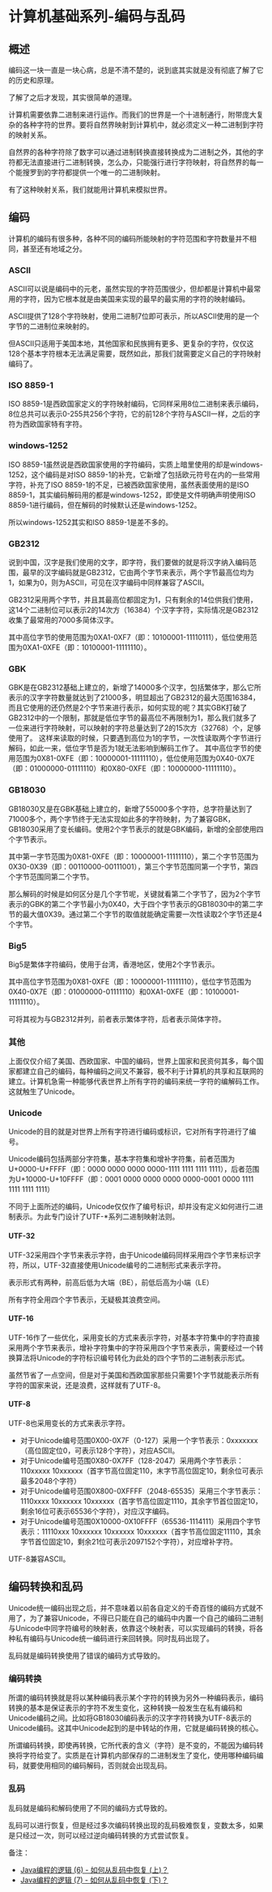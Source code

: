 # 计算机基础系列-编码与乱码
## 概述
编码这一块一直是一块心病，总是不清不楚的，说到底其实就是没有彻底了解了它的历史和原理。

了解了之后才发现，其实很简单的道理。

计算机需要依靠二进制来进行运作。而我们的世界是一个十进制通行，附带庞大复杂的各种字符的世界。要将自然界映射到计算机中，就必须定义一种二进制到字符的映射关系。

自然界的各种字符除了数字可以通过进制转换直接转换成为二进制之外，其他的字符都无法直接进行二进制转换，怎么办，只能强行进行字符映射，将自然界的每一个能搜罗到的字符都提供一个唯一的二进制映射。

有了这种映射关系，我们就能用计算机来模拟世界。
## 编码
计算机的编码有很多种，各种不同的编码所能映射的字符范围和字符数量并不相同，甚至还有地域之分。
### ASCII
ASCII可以说是编码中的元老，虽然实现的字符范围很少，但却都是计算机中最常用的字符，因为它根本就是由美国来实现的最早的最实用的字符的映射编码。

ASCII提供了128个字符映射，使用二进制7位即可表示，所以ASCII使用的是一个字节的二进制位来映射的。

但ASCII只适用于美国本地，其他国家和民族拥有更多、更复杂的字符，仅仅这128个基本字符根本无法满足需要，既然如此，那我们就需要定义自己的字符映射编码了。
### ISO 8859-1
ISO 8859-1是西欧国家定义的字符映射编码，它同样采用8位二进制来表示编码，8位总共可以表示0-255共256个字符，它的前128个字符与ASCII一样，之后的字符为西欧国家特有字符。
### windows-1252
ISO 8859-1虽然说是西欧国家使用的字符编码，实质上暗里使用的却是windows-1252，这个编码是对ISO 8859-1的补充，它新增了包括欧元符号在内的一些常用字符，补充了ISO 8859-1的不足，已被西欧国家使用，虽然表面使用的是ISO 8859-1，其实编码解码用的都是windows-1252，即使是文件明确声明使用ISO 8859-1进行编码，但在解码的时候默认还是windows-1252。

所以windows-1252其实和ISO 8859-1是差不多的。
### GB2312
说到中国，汉字是我们使用的文字，即字符，我们要做的就是将汉字纳入编码范围，最早的汉字编码就是GB2312，它由两个字节来表示，两个字节最高位均为1，如果为0，则为ASCII，可见在汉字编码中同样兼容了ASCII。

GB2312采用两个字节，并且其最高位都固定为1，只有剩余的14位供我们使用，这14个二进制位可以表示2的14次方（16384）个汉字字符，实际情况是GB2312收集了最常用的7000多简体汉字。

其中高位字节的使用范围为0XA1-0XF7（即：10100001-11110111），低位使用范围为0XA1-0XFE（即：10100001-11111110）。
### GBK
GBK是在GB2312基础上建立的，新增了14000多个汉字，包括繁体字，那么它所表示的汉字字符数量就达到了21000多，明显超出了GB2312的最大范围16384，而且它使用的还仍然是2个字节来进行表示，如何实现的呢？其实GBK打破了GB2312中的一个限制，那就是低位字节的最高位不再限制为1，那么我们就多了一位来进行字符映射，可以映射的字符总量达到了2的15次方（32768）个，足够使用了。
这样来读取的时候，只要遇到高位为1的字节，一次性读取两个字节进行解码，如此一来，低位字节是否为1就无法影响到解码工作了。
其中高位字节的使用范围为0X81-0XFE（即：10000001-11111110），低位使用范围为0X40-0X7E（即：01000000-01111110）和0X80-0XFE（即：10000000-11111110）。
### GB18030
GB18030又是在GBK基础上建立的，新增了55000多个字符，总字符量达到了71000多个，两个字节终于无法实现如此多的字符映射，为了兼容GBK，GB18030采用了变长编码。使用2个字节表示的就是GBK编码，新增的全部使用四个字节表示。

其中第一字节范围为0X81-0XFE（即：10000001-11111110），第二个字节范围为0X30-0X39（即：00110000-00111001），第三个字节范围同第一个字节，第四个字节范围同第二个字节。

那么解码的时候是如何区分是几个字节呢，关键就看第二个字节了，因为2个字节表示的GBK的第二个字节最小为0X40，大于四个字节表示的GB18030中的第二字节的最大值0X39。通过第二个字节的取值就能确定需要一次性读取2个字节还是4个字节。
### Big5
Big5是繁体字符编码，使用于台湾，香港地区，使用2个字节表示。

其中高位字节范围为0X81-0XFE（即：10000001-11111110），低位字节范围为0X40-0X7E（即：01000000-01111110）和0XA1-0XFE（即：10100001-11111110）。

可将其视为与GB2312并列，前者表示繁体字符，后者表示简体字符。
### 其他
上面仅仅介绍了美国、西欧国家、中国的编码，世界上国家和民资何其多，每个国家都建立自己的编码，每种编码之间又不兼容，极不利于计算机的共享和互联网的建立。计算机急需一种能够代表世界上所有字符的编码来统一字符的编解码工作。这就触生了Unicode。
### Unicode
Unicode的目的就是对世界上所有字符进行编码或标识，它对所有字符进行了编号。

Unicode编码包括两部分字符集，基本字符集和增补字符集，前者范围为U+0000-U+FFFF（即：0000 0000 0000 0000-1111 1111 1111 1111），后者范围为U+10000-U+10FFFF（即：0001 0000 0000 0000 0000-0001 0000 1111 1111 1111 1111）

不同于上面所述的编码，Unicode仅仅作了编号标识，却并没有定义如何进行二进制表示。为此专门设计了UTF-*系列二进制映射法则。
#### UTF-32
UTF-32采用四个字节来表示字符，由于Unicode编码同样采用四个字节来标识字符，所以，UTF-32直接使用Unicode编号的二进制形式来表示字符。

表示形式有两种，前高后低为大端（BE），前低后高为小端（LE）

所有字符全用四个字节表示，无疑极其浪费空间。
#### UTF-16
UTF-16作了一些优化，采用变长的方式来表示字符，对基本字符集中的字符直接采用两个字节来表示，增补字符集中的字符采用四个字节来表示，需要经过一个转换算法将Unicode的字符标识编号转化为此处的四个字节的二进制表示形式。

虽然节省了一点空间，但是对于美国和西欧国家那些只需要1个字节就能表示所有字符的国家来说，还是浪费，这样就有了UTF-8。
#### UTF-8
UTF-8也采用变长的方式来表示字符。

- 对于Unicode编号范围0X00-0X7F（0-127）采用一个字节表示：0xxxxxxx（高位固定位0，可表示128个字符），对应ASCII。
- 对于Unicode编号范围0X80-0X7FF（128-2047）采用两个字节表示：110xxxxx 10xxxxxx（首字节高位固定110，末字节高位固定10，剩余位可表示最多2048个字符）
- 对于Unicode编号范围0X800-0XFFFF（2048-65535）采用三个字节表示：1110xxxx 10xxxxxx 10xxxxxx（首字节高位固定1110，其余字节首位固定10，剩余16位可表示65536个字符），对应汉字编码。
- 对于Unicode编号范围0X10000-0X10FFFF（65536-1114111）采用四个字节表示：11110xxx 10xxxxxx 10xxxxxx 10xxxxxx（首字节高位固定11110，其余字节首位固定10，剩余21位可表示2097152个字符），对应增补字符。

UTF-8兼容ASCII。
## 编码转换和乱码
Unicode统一编码出现之后，并不意味着以前各自定义的千奇百怪的编码方式就不用了，为了兼容Unicode，不得已只能在自己的编码中内置一个自己的编码二进制与Unicode中同字符编号的映射表，依靠这个映射表，可以实现编码的转换，将各种私有编码与Unicode统一编码进行来回转换。同时乱码出现了。

乱码就是编码转换使用了错误的编码方式导致的。
### 编码转换
所谓的编码转换就是将以某种编码表示某个字符的转换为另外一种编码表示，编码转换的基本是保证表示的字符不发生变化，这种转换一般发生在私有编码和Unicode编码之间。比如将GB18030编码表示的汉字字符转换为UTF-8表示的Unicode编码。这其中Unicode起到的是中转站的作用，它就是编码转换的核心。

所谓编码转换，即使再转换，它所代表的含义（字符）是不变的，不能因为编码转换将字符给变了。实质是在计算机内部保存的二进制发生了变化，使用哪种编码编码，就要使用相同的编码解码，否则就会出现乱码。
### 乱码
乱码就是编码和解码使用了不同的编码方式导致的。

乱码可以进行恢复，但是经过多次编码转换出现的乱码极难恢复，变数太多，如果是只经过一次，则可以经过逆向编码转换的方式尝试恢复。

备注：
- [Java编程的逻辑 (6) - 如何从乱码中恢复 (上)？](https://www.cnblogs.com/swiftma/p/5420145.html)
- [Java编程的逻辑 (7) - 如何从乱码中恢复 (下)？](https://www.cnblogs.com/swiftma/p/5430007.html)